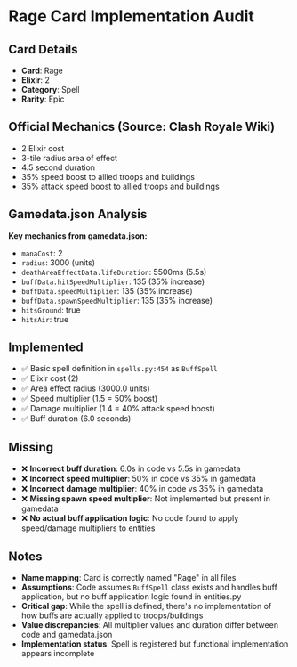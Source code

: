 # Rage Card Implementation Audit

## Card Details
- **Card**: Rage
- **Elixir**: 2
- **Category**: Spell
- **Rarity**: Epic

## Official Mechanics (Source: Clash Royale Wiki)
- 2 Elixir cost
- 3-tile radius area of effect
- 4.5 second duration
- 35% speed boost to allied troops and buildings
- 35% attack speed boost to allied troops and buildings

## Gamedata.json Analysis
**Key mechanics from gamedata.json:**
- `manaCost`: 2
- `radius`: 3000 (units)
- `deathAreaEffectData.lifeDuration`: 5500ms (5.5s)
- `buffData.hitSpeedMultiplier`: 135 (35% increase)
- `buffData.speedMultiplier`: 135 (35% increase)
- `buffData.spawnSpeedMultiplier`: 135 (35% increase)
- `hitsGround`: true
- `hitsAir`: true

## Implemented
- ✅ Basic spell definition in `spells.py:454` as `BuffSpell`
- ✅ Elixir cost (2)
- ✅ Area effect radius (3000.0 units)
- ✅ Speed multiplier (1.5 = 50% boost)
- ✅ Damage multiplier (1.4 = 40% attack speed boost)
- ✅ Buff duration (6.0 seconds)

## Missing
- ❌ **Incorrect buff duration**: 6.0s in code vs 5.5s in gamedata
- ❌ **Incorrect speed multiplier**: 50% in code vs 35% in gamedata
- ❌ **Incorrect damage multiplier**: 40% in code vs 35% in gamedata
- ❌ **Missing spawn speed multiplier**: Not implemented but present in gamedata
- ❌ **No actual buff application logic**: No code found to apply speed/damage multipliers to entities

## Notes
- **Name mapping**: Card is correctly named "Rage" in all files
- **Assumptions**: Code assumes `BuffSpell` class exists and handles buff application, but no buff application logic found in entities.py
- **Critical gap**: While the spell is defined, there's no implementation of how buffs are actually applied to troops/buildings
- **Value discrepancies**: All multiplier values and duration differ between code and gamedata.json
- **Implementation status**: Spell is registered but functional implementation appears incomplete